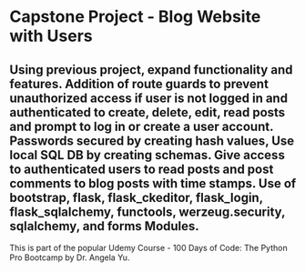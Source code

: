 <h1>Capstone Project - Blog Website with Users</h1>
<h2>Using previous project, expand functionality and features. Addition of route guards to prevent unauthorized access if user is not logged in and authenticated to create, delete, edit, read posts and prompt to log in or create a user account.
Passwords secured by creating hash values, Use local SQL DB by creating schemas. Give access to authenticated users to read posts and post comments to blog posts with time stamps. Use of bootstrap, flask, flask_ckeditor, flask_login,
  flask_sqlalchemy, functools, werzeug.security, sqlalchemy, and forms Modules.</h2>
  <p>This is part of the popular Udemy Course - 100 Days of Code: The Python Pro Bootcamp by Dr. Angela Yu.</p>
